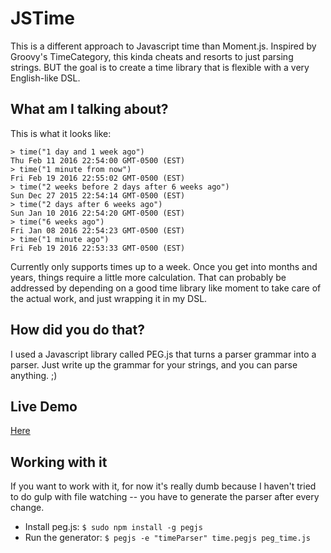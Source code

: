 # JSTime

This is a different approach to Javascript time than Moment.js. Inspired by Groovy's TimeCategory, this kinda cheats and
resorts to just parsing strings. BUT the goal is to create a time library that is flexible with a very English-like DSL.

## What am I talking about?

This is what it looks like:

```
> time("1 day and 1 week ago")
Thu Feb 11 2016 22:54:00 GMT-0500 (EST)
> time("1 minute from now")
Fri Feb 19 2016 22:55:02 GMT-0500 (EST)
> time("2 weeks before 2 days after 6 weeks ago")
Sun Dec 27 2015 22:54:14 GMT-0500 (EST)
> time("2 days after 6 weeks ago")
Sun Jan 10 2016 22:54:20 GMT-0500 (EST)
> time("6 weeks ago")
Fri Jan 08 2016 22:54:23 GMT-0500 (EST)
> time("1 minute ago")
Fri Feb 19 2016 22:53:33 GMT-0500 (EST)
```

Currently only supports times up to a week. Once you get into months and years, things require a little more calculation.
That can probably be addressed by depending on a good time library like moment to take care of the actual work, and just
wrapping it in my DSL.

## How did you do that?

I used a Javascript library called PEG.js that turns a parser grammar into a parser. Just write up the grammar for your strings,
and  you can parse anything. ;)

## Live Demo
[Here](http://ryanheathcote.com/js-human-time/)

## Working with it
If you want to work with it, for now it's really dumb because I haven't tried to do gulp with file watching -- you have to 
generate the parser after every change.

* Install peg.js: `$ sudo npm install -g pegjs`
* Run the generator: `$ pegjs -e "timeParser" time.pegjs peg_time.js`
